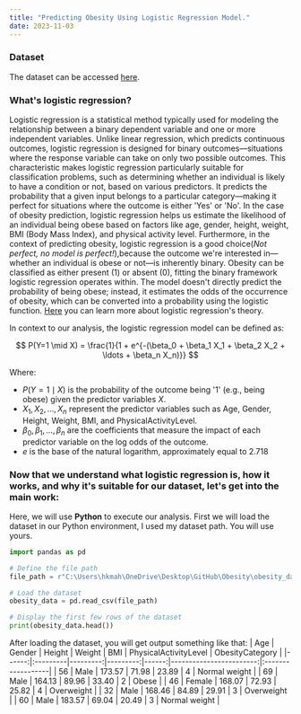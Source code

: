 ```yaml
---
title: "Predicting Obesity Using Logistic Regression Model."
date: 2023-11-03
---
```


### Dataset
The dataset can be accessed [here](https://www.kaggle.com/code/yunasheng/obesityprediction-eda-multiplemodels-accuracy-100/input?select=obesity_data.csv).

### What's logistic regression? 

Logistic regression is a statistical method typically used for modeling the relationship between a binary dependent variable and one or more independent variables. Unlike linear regression, which predicts continuous outcomes, logistic regression is designed for binary outcomes—situations where the response variable can take on only two possible outcomes. This characteristic makes logistic regression particularly suitable for classification problems, such as determining whether an individual is likely to have a condition or not, based on various predictors. It predicts the probability that a given input belongs to a particular category—making it perfect for situations where the outcome is either 'Yes' or 'No'. In the case of obesity prediction, logistic regression helps us estimate the likelihood of an individual being obese based on factors like age, gender, height, weight, BMI (Body Mass Index), and physical activity level.
Furthermore, in the context of predicting obesity, logistic regression is a good choice(*Not perfect, no model is perfect!*),because the outcome we're interested in—whether an individual is obese or not—is inherently binary. Obesity can be classified as either present (1) or absent (0), fitting the binary framework logistic regression operates within. The model doesn't directly predict the probability of being obese; instead, it estimates the odds of the occurrence of obesity, which can be converted into a probability using the logistic function. [Here](https://www2.stat.duke.edu/courses/Spring13/sta102.001/Lec/Lec20.pdf) you can learn more about logistic regression's theory. 

In context to our analysis, the logistic regression model can be defined as:

$$
P(Y=1 \mid X) = \frac{1}{1 + e^{-(\beta_0 + \beta_1 X_1 + \beta_2 X_2 + \ldots + \beta_n X_n)}}
$$

Where:
- $P(Y=1 \mid X)$ is the probability of the outcome being '1' (e.g., being obese) given the predictor variables $X$.
- $X_1, X_2, \ldots, X_n$ represent the predictor variables such as Age, Gender, Height, Weight, BMI, and PhysicalActivityLevel.
- $\beta_0, \beta_1, \ldots, \beta_n$ are the coefficients that measure the impact of each predictor variable on the log odds of the outcome.
- $e$ is the base of the natural logarithm, approximately equal to 2.718


### Now that we understand what logistic regression is, how it works, and why it's suitable for our dataset, let's get into the main work:

Here, we will use **Python** to execute our analysis.
First we will load the dataset in our Python environment, I used my dataset path. You will use yours.

```python
import pandas as pd

# Define the file path
file_path = r"C:\Users\hkmah\OneDrive\Desktop\GitHub\Obesity\obesity_data.csv"

# Load the dataset
obesity_data = pd.read_csv(file_path)

# Display the first few rows of the dataset
print(obesity_data.head())
```
After loading the dataset, you will get output something like that:
|   Age | Gender   |   Height |   Weight |   BMI |   PhysicalActivityLevel | ObesityCategory   |
|------:|:---------|---------:|---------:|------:|------------------------:|:------------------|
|    56 | Male     |   173.57 |    71.98 | 23.89 |                       4 | Normal weight     |
|    69 | Male     |   164.13 |    89.96 | 33.40 |                       2 | Obese             |
|    46 | Female   |   168.07 |    72.93 | 25.82 |                       4 | Overweight        |
|    32 | Male     |   168.46 |    84.89 | 29.91 |                       3 | Overweight        |
|    60 | Male     |   183.57 |    69.04 | 20.49 |                       3 | Normal weight     |












